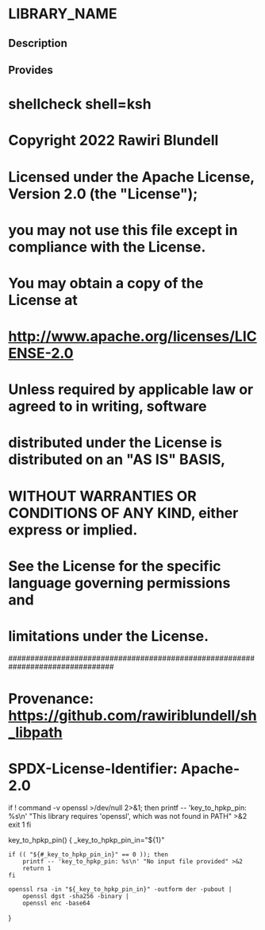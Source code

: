 # LIBRARY_NAME

## Description

## Provides
# shellcheck shell=ksh

# Copyright 2022 Rawiri Blundell
#
# Licensed under the Apache License, Version 2.0 (the "License");
# you may not use this file except in compliance with the License.
# You may obtain a copy of the License at
#
#     http://www.apache.org/licenses/LICENSE-2.0
#
# Unless required by applicable law or agreed to in writing, software
# distributed under the License is distributed on an "AS IS" BASIS,
# WITHOUT WARRANTIES OR CONDITIONS OF ANY KIND, either express or implied.
# See the License for the specific language governing permissions and
# limitations under the License.
################################################################################
# Provenance: https://github.com/rawiriblundell/sh_libpath
# SPDX-License-Identifier: Apache-2.0

if ! command -v openssl >/dev/null 2>&1; then
    printf -- 'key_to_hpkp_pin: %s\n' "This library requires 'openssl', which was not found in PATH" >&2
    exit 1
fi

key_to_hpkp_pin() {
    _key_to_hpkp_pin_in="${1}"

    if (( "${#_key_to_hpkp_pin_in}" == 0 )); then
        printf -- 'key_to_hpkp_pin: %s\n' "No input file provided" >&2
        return 1
    fi

    openssl rsa -in "${_key_to_hpkp_pin_in}" -outform der -pubout |
        openssl dgst -sha256 -binary |
        openssl enc -base64 
}
